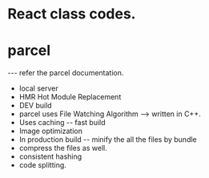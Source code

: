 # React class codes.

# parcel

--- refer the parcel documentation.

- local server
- HMR Hot Module Replacement
- DEV build
- parcel uses File Watching Algorithm --> written in C++.
- Uses caching -- fast build
- Image optimization
- In production build -- minify the all the files by bundle
- compress the files as well.
- consistent hashing
- code splitting.
